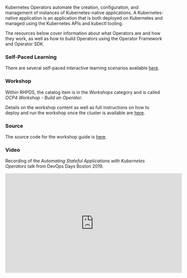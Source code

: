 Kubernetes Operators automate the creation, configuration, and management of 
instances of Kubernetes-native applications. A Kubernetes-native application 
is an application that is both deployed on Kubernetes and managed using the 
Kubernetes APIs and kubectl tooling.

The resources below cover information about what Operators are and how they 
work, as well as how to build Operators using the Operator Framework and 
Operator SDK.

### Self-Paced Learning
There are several self-paced interactive learning scenarios available [here](https://learn.openshift.com/operatorframework/).

### Workshop
Within RHPDS, the catalog item is in the _Workshops_ category and is called 
_OCP4 Workshop - Build an Operator_. 

Details on the workshop content as well as full instructions on how to deploy 
and run the workshop once the cluster is available are 
[here](https://github.com/openshift-labs/lab-build-an-operator/blob/master/README.md).

### Source
The source code for the workshop guide is [here](https://github.com/openshift-labs/lab-build-an-operator).

### Video
Recording of the _Automating Stateful Applications with Kubernetes Operators_ 
talk from DevOps Days Boston 2019.

<iframe width="560" height="315" src="https://www.youtube.com/embed/0V0fsZZ5DzM" frameborder="0" allow="accelerometer; autoplay; encrypted-media; gyroscope; picture-in-picture" allowfullscreen></iframe>